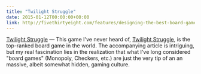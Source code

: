 ```yaml
---
title: "Twilight Struggle"
date: 2015-01-12T00:00:00+00:00
link: http://fivethirtyeight.com/features/designing-the-best-board-game-on-the-planet/
---
```

[Twilight Struggle](http://fivethirtyeight.com/features/designing-the-best-board-game-on-the-planet/) &mdash; 
 This game I've never heard of, [Twilight Struggle](http://amzn.com/B0060L6EE4), is the top-ranked board game in the world. The accompanying article is intriguing, but my real fascination lies in the realization that what I've long considered "board games" (Monopoly, Checkers, etc.) are just the very tip of an an massive, albeit somewhat hidden, gaming culture.
